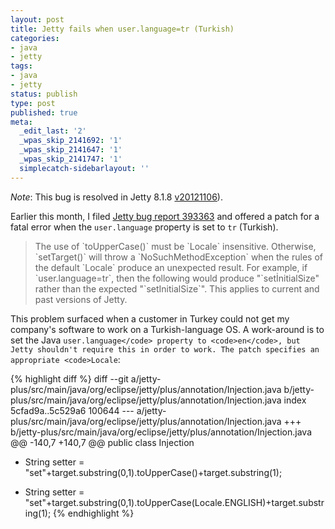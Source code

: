 ```yaml
---
layout: post
title: Jetty fails when user.language=tr (Turkish)
categories:
- java
- jetty
tags:
- java
- jetty
status: publish
type: post
published: true
meta:
  _edit_last: '2'
  _wpas_skip_2141692: '1'
  _wpas_skip_2141647: '1'
  _wpas_skip_2141747: '1'
  simplecatch-sidebarlayout: ''
---
```

<em>Note</em>: This bug is resolved in Jetty 8.1.8 <a href="http://dev.eclipse.org/mhonarc/lists/jetty-commit/msg06316.html">v20121106</a>).

Earlier this month, I filed <a href="https://bugs.eclipse.org/bugs/show_bug.cgi?id=393363">Jetty bug report 393363</a> and offered a patch for a fatal error when the `user.language` property is set to `tr` (Turkish).
<blockquote>The use of `toUpperCase()` must be `Locale` insensitive. Otherwise, `setTarget()` will throw a `NoSuchMethodException` when the rules of the default `Locale` produce an unexpected result. For example, if `user.language=tr`, then the following would produce "`setİnitialSize" rather than the expected "`setInitialSize`".
This applies to current and past versions of Jetty.</blockquote>

This problem surfaced when a customer in Turkey could not get my company's software to work on a Turkish-language OS. A work-around is to set the Java `user.language</code> property to <code>en</code>, but Jetty shouldn't require this in order to work. The patch specifies an appropriate <code>Locale`:

{% highlight diff %}
diff --git a/jetty-plus/src/main/java/org/eclipse/jetty/plus/annotation/Injection.java b/jetty-plus/src/main/java/org/eclipse/jetty/plus/annotation/Injection.java
index 5cfad9a..5c529a6 100644
--- a/jetty-plus/src/main/java/org/eclipse/jetty/plus/annotation/Injection.java
+++ b/jetty-plus/src/main/java/org/eclipse/jetty/plus/annotation/Injection.java
@@ -140,7 +140,7 @@ public class Injection
- String setter = "set"+target.substring(0,1).toUpperCase()+target.substring(1);
+ String setter = "set"+target.substring(0,1).toUpperCase(Locale.ENGLISH)+target.substring(1);
{% endhighlight %}
